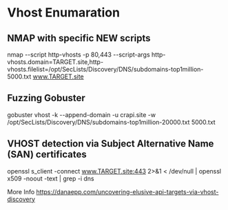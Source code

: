 # Vhost Enumaration


## NMAP with specific NEW scripts

nmap --script http-vhosts -p 80,443 --script-args http-vhosts.domain=TARGET.site,http-vhosts.filelist=/opt/SecLists/Discovery/DNS/subdomains-top1million-5000.txt www.TARGET.site


## Fuzzing Gobuster

gobuster vhost -k --append-domain -u crapi.site -w /opt/SecLists/Discovery/DNS/subdomains-top1million-20000.txt
													5000.txt

## VHOST detection via Subject Alternative Name (SAN) certificates


openssl s_client -connect www.TARGET.site:443 2>&1 < /dev/null | openssl x509 -noout -text | grep -i dns


More Info
https://danaepp.com/uncovering-elusive-api-targets-via-vhost-discovery
